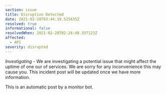 ```yaml
---
section: issue
title: Disruption Detected
date: 2021-02-28T03:44:19.525435Z
resolved: true
informational: false
resolvedWhen: 2021-02-28T02:24:48.537123Z
affected:
  - API
severity: disrupted
---
```

*Investigating* - We are investigating a potential issue that might affect the uptime of one our of services. We are sorry for any inconvenience this may cause you. This incident post will be updated once we have more information.

This is an automatic post by a monitor bot.
        